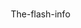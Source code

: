 # <!DOCTYPE html>
<html lang="en">
<head>
    <meta charset="UTF-8">
    <meta name="viewport" content="width=device-width, initial-scale=1.0">
    <title>The Flash - CW Series</title>
    <style>
        * {
            margin: 0;
            padding: 0;
            box-sizing: border-box;
        }

        body {
            font-family: 'Roboto', sans-serif;
            line-height: 1.6;
            overflow-x: hidden;
        }

        .hero {
            height: 100vh;
            width: 100%;
            position: relative;
            display: flex;
            justify-content: center;
            align-items: center;
            overflow: hidden;
        }

        .hero video {
            position: absolute;
            min-width: 100%;
            min-height: 100%;
            top: 50%;
            left: 50%;
            transform: translate(-50%, -50%);
            object-fit: cover;
            z-index: -1;
            filter: brightness(50%);
        }

        .hero-logo {
            width: 500px;
            max-width: 80%;
            animation: pulsate 2s infinite;
        }

        @keyframes pulsate {
            0% { transform: scale(1); }
            50% { transform: scale(1.05); }
            100% { transform: scale(1); }
        }

        .content {
            background: #1a1a1a;
            color: #ffffff;
            padding: 4rem 2rem;
        }

        .section {
            max-width: 1200px;
            margin: 0 auto;
            padding: 4rem 2rem;
        }

        .section h2 {
            color: #cc0000;
            font-size: 2.5rem;
            margin-bottom: 2rem;
            text-transform: uppercase;
            letter-spacing: 2px;
        }

        .character-grid {
            display: grid;
            grid-template-columns: repeat(auto-fit, minmax(280px, 1fr));
            gap: 2rem;
        }

        .character-card {
            background: #1a1a1a;
            border-radius: 10px;
            padding: 1.5rem;
            transition: transform 0.3s ease;
        }

        .character-card:hover {
            transform: translateY(-5px);
        }

        .character-card img {
            width: 100%;
            height: 300px;
            object-fit: cover;
            border-radius: 5px;
            margin-bottom: 1rem;
        }

        .character-card h3 {
            color: #cc0000;
            margin-bottom: 1rem;
            font-size: 1.5rem;
        }

        .villain-section {
            background: #1a1a1a;
            padding: 4rem 0;
        }

        .speed-force-section {
            background: url('https://example.com/speed-force-bg.jpg') center/cover;
            padding: 4rem 0;
            position: relative;
        }

        .speed-force-section::before {
            content: '';
            position: absolute;
            top: 0;
            left: 0;
            width: 100%;
            height: 100%;
            background: rgba(0, 0, 0, 0.7);
        }

        .speed-force-content {
            position: relative;
            z-index: 1;
        }
    </style>
</head>
<body>
    <div class="hero">
        <video autoplay muted loop>
            <source src="https://www.youtube.com/watch?v=MIkhYH7dDJA4" type="video/mp4">
        </video>
        <div class="hero-content">
            <img src="https://images-wixmp-ed30a86b8c4ca887773594c2.wixmp.com/f/10d7e8b1-9fe1-4c41-aeb7-331f4fb188aa/de2t6c2-b1db22a5-5086-4484-b716-79184990a3cb.png/v1/fill/w_1280,h_766,strp/the_flash_tv_series_logo__dc_universe__by_huyvo2001_de2t6c2-fullview.png?token=eyJ0eXAiOiJKV1QiLCJhbGciOiJIUzI1NiJ9.eyJzdWIiOiJ1cm46YXBwOjdlMGQxODg5ODIyNjQzNzNhNWYwZDQxNWVhMGQyNmUwIiwiaXNzIjoidXJuOmFwcDo3ZTBkMTg4OTgyMjY0MzczYTVmMGQ0MTVlYTBkMjZlMCIsIm9iaiI6W1t7ImhlaWdodCI6Ijw9NzY2IiwicGF0aCI6IlwvZlwvMTBkN2U4YjEtOWZlMS00YzQxLWFlYjctMzMxZjRmYjE4OGFhXC9kZTJ0NmMyLWIxZGIyMmE1LTUwODYtNDQ4NC1iNzE2LTc5MTg0OTkwYTNjYi5wbmciLCJ3aWR0aCI6Ijw9MTI4MCJ9XV0sImF1ZCI6WyJ1cm46c2VydmljZTppbWFnZS5vcGVyYXRpb25zIl19.J0W5zvk713ijCs3qlXCJ9ct5-oXxeI6pdcyo175KipE" alt="The Flash Logo" class="hero-logo">
        </div>
    </div>

    <section class="section">
        <h2>Main Characters</h2>
        <div class="character-grid">
            <div class="character-card">
                <img src="https://yt3.ggpht.com/a/AGF-l7_Ws-SfKqjARHSRh2XkCFWsosymuiC1eRjoAg=s900-c-k-c0xffffffff-no-rj-mo" alt="Barry Allen">
                <h3>Barry Allen / The Flash</h3>
                <p>A forensic scientist who becomes the fastest man alive after being struck by lightning. Barry uses his super-speed powers to protect Central City while searching for his mother's true killer.</p>
            </div>
            <div class="character-card">
                <img src="https://i.pinimg.com/originals/0c/e2/c4/0ce2c4dcc72e7ef617fada582bfb5fce.jpg" alt="Iris West-Allen">
                <h3>Iris West-Allen</h3>
                <p>A talented journalist and Barry's wife, Iris helps Team Flash from STAR Labs while pursuing stories for Central City Citizen.</p>
            </div>
            <div class="character-card">
                <img src="https://th.bing.com/th/id/OIP.Gk_RWY8KMtFx7KSEPUZxOgAAAA?rs=1&pid=ImgDetMain" alt="Cisco Ramon">
                <h3>Cisco Ramon / Vibe</h3>
                <p>A mechanical engineering genius who provides technical support to Team Flash and eventually develops his own metahuman abilities as Vibe.</p>
            </div>
            <div class="character-card">
                <img src="https://th.bing.com/th/id/OIP.UXvk0fkJC2sJm7MW4LHRygHaE6?rs=1&pid=ImgDetMain" alt="Caitlin Snow">
                <h3>Caitlin Snow / Killer Frost</h3>
                <p>A brilliant bioengineer who helps keep Barry healthy and develops a cold-powered alter ego known as Killer Frost.</p>
            </div>
        </div>
    </section>

    <section class="villain-section">
        <div class="section">
            <h2>Notable Villains</h2>
            <div class="character-grid">
                <div class="character-card">
                    <img src="https://getwallpapers.com/wallpaper/full/c/d/a/55474.jpg" alt="Reverse-Flash">
                    <h3>Reverse-Flash</h3>
                    <p>Eobard Thawne, Barry's arch-nemesis from the future, responsible for his mother's death and his lifelong nemesis.</p>
                </div>
                <div class="character-card">
                    <img src="https://wallpaperaccess.com/full/196995.png" alt="Zoom">
                    <h3>Zoom</h3>
                    <p>A speedster from Earth-2 who terrorized multiple universes in his quest for speed and power.</p>
                </div>
                <div class="character-card">
                    <img src="https://wallpaperaccess.com/full/414054.jpg" alt="Savitar">
                    <h3>Savitar</h3>
                    <p>The self-proclaimed God of Speed, with a tragic connection to Team Flash and a complex time-travel paradox.</p>
                </div>
                <div class="character-card">
                    <img src="https://www.comingsoon.net/wp-content/uploads/sites/3/2021/05/The-Thinker-The-Flash.jpg" alt="The Thinker">
                    <h3>The Thinker</h3>
                    <p>Clifford DeVoe, the fastest mind alive, who challenged The Flash with his superior intellect and technological innovations.</p>
                </div>
            </div>
        </div>
    </section>

    <section class="speed-force-section">
        <div class="section speed-force-content">
            <h2>The Speed Force</h2>
            <p>The Speed Force is an extra-dimensional energy that gives speedsters their power. It's not just a source of super speed; it's an omnipresent energy field that exists throughout time and space, binding the multiverse together.</p>
            <div class="character-grid" style="margin-top: 2rem;">
                <div class="character-card">
                    <h3>Powers & Abilities</h3>
                    <ul style="list-style: none;">
                        <li>✦ Super Speed</li>
                        <li>✦ Time Travel</li>
                        <li>✦ Phasing</li>
                        <li>✦ Lightning Generation</li>
                        <li>✦ Speed Healing</li>
                        <li>✦ Time Remnants</li>
                    </ul>
                </div>
            </div>
        </div>
    </section>

    <footer style="background: #0a0a0a; padding: 2rem; text-align: center;">
        <p>&copy; 2023 The Flash. All Rights Reserved. DC Comics and Warner Bros. Entertainment Inc.</p>
    </footer>
</body>
</html>
<style>
    body {
        background-color: #000000;
        color: #ffffff;
    }
</style>
The-flash-info
